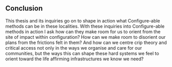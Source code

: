 ## Conclusion 

This thesis and its inquiries go on to shape in action what Configure-able methods can be in these localities. With these inquiries into Configure-able methods in action I ask how can they make room for us to orient from the site of impact within configuration? How can we make room to disorient our plans from the frictions felt in them? And how can we centre crip theory and critical access not only in the ways we organise and care for our communities, but the ways this can shape these hard systems we feel to orient toward the life affirming infrastructures we know we need?

